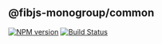 ## @fibjs-monogroup/common

[![NPM version](https://img.shields.io/npm/v/@fibjs-monogroup/common.svg)](https://www.npmjs.org/package/@fibjs-monogroup/common)
[![Build Status](https://travis-ci.org/fibjs-monogroup/fibjs-mono-starter.svg)](https://travis-ci.org/fibjs-monogroup/fibjs-mono-starter)

